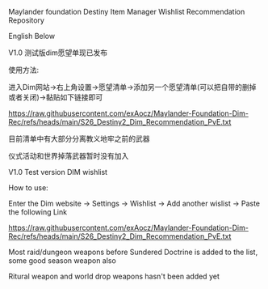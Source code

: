 Maylander foundation Destiny Item Manager Wishlist Recommendation Repository

English Below

V1.0 测试版dim愿望单现已发布

使用方法:

进入Dim网站->右上角设置->愿望清单->添加另一个愿望清单(可以把自带的删掉或者关闭)->黏贴如下链接即可

https://raw.githubusercontent.com/exAocz/Maylander-Foundation-Dim-Rec/refs/heads/main/S26_Destiny2_Dim_Recommendation_PvE.txt

目前清单中有大部分分离教义地牢之前的武器

仪式活动和世界掉落武器暂时没有加入

V1.0 Test version DIM wishlist 

How to use:

Enter the Dim website -> Settings -> Wishlist -> Add another wislist -> Paste the following Link 

https://raw.githubusercontent.com/exAocz/Maylander-Foundation-Dim-Rec/refs/heads/main/S26_Destiny2_Dim_Recommendation_PvE.txt

Most raid/dungeon weapons before Sundered Doctrine is added to the list, some good season weapon also 

Ritural weapon and world drop weapons hasn't been added yet 

